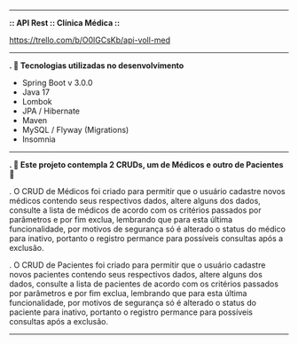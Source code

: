 ------------
**:: API Rest :: Clínica Médica ::**

https://trello.com/b/O0lGCsKb/api-voll-med

------------

**. 📲 Tecnologias utilizadas no desenvolvimento**
- Spring Boot v 3.0.0
- Java 17
- Lombok
- JPA / Hibernate
- Maven
- MySQL / Flyway (Migrations)
- Insomnia

------------


**. 💉 Este projeto contempla 2 CRUDs, um de Médicos e outro de Pacientes 💊**

. O CRUD de Médicos foi criado para permitir que o usuário cadastre novos médicos contendo seus respectivos dados, altere alguns dos dados, consulte a lista de 
médicos de acordo com os critérios passados por parâmetros e por fim exclua, lembrando que para esta última funcionalidade, por motivos de segurança só é alterado o status do médico 
para inativo, portanto o registro permance para possíveis consultas após a exclusão.

. O CRUD de Pacientes foi criado para permitir que o usuário cadastre novos pacientes contendo seus respectivos dados, altere alguns dos dados, consulte a lista de 
pacientes de acordo com os critérios passados por parâmetros e por fim exclua, lembrando que para esta última funcionalidade, por motivos de segurança só é alterado o status do paciente para inativo, portanto o registro permance para possíveis consultas após a exclusão.

------------

